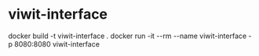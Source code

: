 # viwit-interface
docker build -t viwit-interface .
docker run -it --rm --name viwit-interface -p 8080:8080 viwit-interface
